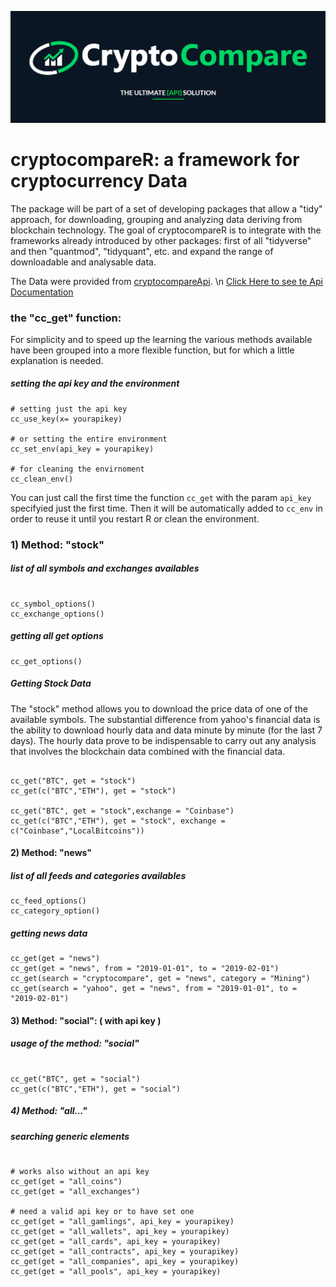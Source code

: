 ![cryptocompareApi](images/0.png)

# cryptocompareR: a framework for cryptocurrency Data 

The package will be part of a set of developing packages that allow a "tidy" approach, for downloading, grouping and analyzing data deriving from blockchain technology.
The goal of cryptocompareR is to integrate with the frameworks already introduced by other packages: first of all "tidyverse" and then "quantmod", "tidyquant", etc. and expand the range of downloadable and analysable data.

The Data were provided from [cryptocompareApi](https://www.cryptocompare.com). \n
[Click Here to see te Api Documentation](https://min-api.cryptocompare.com/documentation)


### the "cc_get" function:

For simplicity and to speed up the learning the various methods available have been grouped into a more flexible function, but for which a little explanation is needed.

##### setting the api key  and the environment 

```{r}
# setting just the api key 
cc_use_key(x= yourapikey)

# or setting the entire environment 
cc_set_env(api_key = yourapikey)

# for cleaning the envirnoment 
cc_clean_env()
```
You can just call the first time the function `cc_get` with the param `api_key` specifyied just the first time. Then it will be
automatically added to `cc_env` in order to reuse it until you restart R or clean the environment.



### 1) Method: "stock"

##### list of all symbols and exchanges availables 

```{r}

cc_symbol_options()
cc_exchange_options()
```

##### getting all get options 

```{r}
cc_get_options()

```



##### Getting Stock Data 
The "stock" method allows you to download the price data of one of the available symbols. The substantial difference from yahoo's financial data is the ability to download hourly data and data minute by minute (for the last 7 days). The hourly data prove to be indispensable to carry out any analysis that involves the blockchain data combined with the financial data.

```{r}

cc_get("BTC", get = "stock")
cc_get(c("BTC","ETH"), get = "stock")

cc_get("BTC", get = "stock",exchange = "Coinbase")
cc_get(c("BTC","ETH"), get = "stock", exchange = c("Coinbase","LocalBitcoins"))
```



#### 2) Method: "news"

##### list of all feeds and categories availables 

```{r}
cc_feed_options()
cc_category_option()
```

##### getting news data 

```{r}
cc_get(get = "news")
cc_get(get = "news", from = "2019-01-01", to = "2019-02-01")
cc_get(search = "cryptocompare", get = "news", category = "Mining")
cc_get(search = "yahoo", get = "news", from = "2019-01-01", to = "2019-02-01")

```


#### 3) Method: "social": ( with api key )


##### usage of the method: "social"


```{r}

cc_get("BTC", get = "social")
cc_get(c("BTC","ETH"), get = "social")

```


##### 4) Method: "all..."

##### searching generic elements 


```{r}

# works also without an api key 
cc_get(get = "all_coins")
cc_get(get = "all_exchanges")

# need a valid api key or to have set one 
cc_get(get = "all_gamlings", api_key = yourapikey)
cc_get(get = "all_wallets", api_key = yourapikey)
cc_get(get = "all_cards", api_key = yourapikey)
cc_get(get = "all_contracts", api_key = yourapikey)
cc_get(get = "all_companies", api_key = yourapikey)
cc_get(get = "all_pools", api_key = yourapikey)
```

